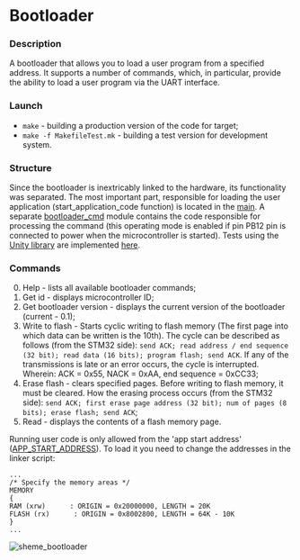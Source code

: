 # Bootloader
### Description
A bootloader that allows you to load a user program from a specified address. It supports a number of commands, which, in particular, provide the ability to load a user program via the UART interface.

### Launch
* ```make``` - building a production version of the code for target;
* ```make -f MakefileTest.mk``` - building a test version for development system.

### Structure
Since the bootloader is inextricably linked to the hardware, its functionality was separated. The most important part, responsible for loading the user application (start_application_code function) is located in the [main](https://github.com/MatveyMelnikov/Bootloader/blob/master/Core/Src/main.c). 
A separate [bootloader_cmd](https://github.com/MatveyMelnikov/Bootloader/tree/master/External/bootloader) module contains the code responsible for processing the command (this operating mode is enabled if pin PB12 pin is connected to power when the microcontroller is started).
Tests using the [Unity library]([https://github.com/MatveyMelnikov/EEPROM_Driver/tree/master/External/Unity-2.5.2](https://github.com/MatveyMelnikov/Bootloader/tree/master/External/Unity-2.5.2)) 
are implemented [here]([https://github.com/MatveyMelnikov/EEPROM_Driver/tree/master/Tests](https://github.com/MatveyMelnikov/Bootloader/tree/master/Tests)https://github.com/MatveyMelnikov/Bootloader/tree/master/Tests).

### Commands
0. Help - lists all available bootloader commands;
1. Get id - displays microcontroller ID;
2. Get bootloader version - displays the current version of the bootloader (current - 0.1);
3. Write to flash - Starts cyclic writing to flash memory (The first page into which data can be written is the 10th). The cycle can be described as follows (from the STM32 side):
```send ACK; read address / end sequence (32 bit); read data (16 bits); program flash; send ACK```. If any of the transmissions is late or an error occurs, the cycle is interrupted.
Wherein: ACK = 0x55, NACK = 0xAA, end sequence = 0xCC33;
4. Erase flash - clears specified pages. Before writing to flash memory, it must be cleared. How the erasing process occurs (from the STM32 side): ```send ACK; first erase page address (32 bit); num of pages (8 bits); erase flash; send ACK```;
5. Read - displays the contents of a flash memory page.

Running user code is only allowed from the 'app start address' ([APP_START_ADDRESS](https://github.com/MatveyMelnikov/Bootloader/blob/master/External/bootloader/Inc/bootloader_defs.h)). To load it you need to change the addresses in the linker script:
```
...
/* Specify the memory areas */
MEMORY
{
RAM (xrw)      : ORIGIN = 0x20000000, LENGTH = 20K
FLASH (rx)      : ORIGIN = 0x8002800, LENGTH = 64K - 10K
}
...
```

![sheme_bootloader](https://github.com/MatveyMelnikov/Bootloader/assets/55649891/d02f3fb2-c2aa-4f95-845a-af110fa38f6e)
